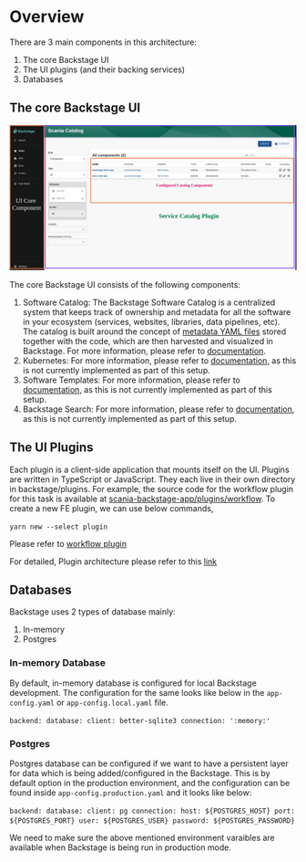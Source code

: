 # Overview

There are 3 main components in this architecture:

1. The core Backstage UI
2. The UI plugins (and their backing services)
3. Databases

## The core Backstage UI

![core-backstage-ui](./assets/core-backstage-ui.png)

The core Backstage UI consists of the following components:

1. Software Catalog: The Backstage Software Catalog is a centralized system that keeps track of ownership and metadata for all the software in your ecosystem (services, websites, libraries, data pipelines, etc). The catalog is built around the concept of [metadata YAML files](https://backstage.io/docs/features/software-catalog/descriptor-format/) stored together with the code, which are then harvested and visualized in Backstage. For more information, please refer to [documentation](https://backstage.io/docs/features/software-catalog/).
2. Kubernetes: For more information, please refer to [documentation](https://backstage.io/docs/features/kubernetes/), as this is not currently implemented as part of this setup.
3. Software Templates: For more information, please refer to [documentation](https://backstage.io/docs/features/software-templates/), as this is not currently implemented as part of this setup.
4. Backstage Search: For more information, please refer to [documentation](https://backstage.io/docs/features/search/), as this is not currently implemented as part of this setup.

## The UI Plugins

Each plugin is a client-side application that mounts itself on the UI. Plugins are written in TypeScript or JavaScript. They each live in their own directory in backstage/plugins. For example, the source code for the workflow plugin for this task is available at [scania-backstage-app/plugins/workflow](https://github.com/brahmdev/scania-backstage-app/tree/main/plugins/workflow).
To create a new FE plugin, we can use below commands,

`yarn new --select plugin`

Please refer to [workflow plugin](https://github.com/brahmdev/scania-backstage-app/blob/main/docs/workflow-plugin.md)

For detailed, Plugin architecture please refer to this [link](https://backstage.io/docs/overview/architecture-overview#plugin-architecture)


## Databases

Backstage uses 2 types of database mainly:

1. In-memory
2. Postgres

### In-memory Database
By default, in-memory database is configured for local Backstage development.
The configuration for the same looks like below in the `app-config.yaml` or `app-config.local.yaml` file.

`
backend:
   database:
    client: better-sqlite3
    connection: ':memory:'
`

### Postgres

Postgres database can be configured if we want to have a persistent layer for data which is being added/configured in the Backstage. This is by default option in the production environment, and the configuration can be found inside `app-config.production.yaml` and it looks like below:

`
backend:
  database:
    client: pg
    connection:
      host: ${POSTGRES_HOST}
      port: ${POSTGRES_PORT}
      user: ${POSTGRES_USER}
      password: ${POSTGRES_PASSWORD}
`

We need to make sure the above mentioned environment varaibles are available when Backstage is being run in production mode.


